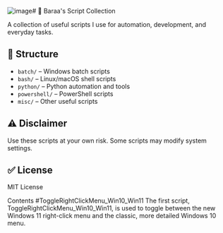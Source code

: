 ![image](https://github.com/user-attachments/assets/69316573-0ef7-44b9-9e60-cc7f5a774eb8)# 🧰 Baraa's Script Collection

A collection of useful scripts I use for automation, development, and everyday tasks.

## 📂 Structure

- `batch/` – Windows batch scripts
- `bash/` – Linux/macOS shell scripts
- `python/` – Python automation and tools
- `powershell/` – PowerShell scripts
- `misc/` – Other useful scripts

## ⚠️ Disclaimer

Use these scripts at your own risk. Some scripts may modify system settings.

## ✅ License

MIT License

Contents
  #ToggleRightClickMenu_Win10_Win11
    The first script, ToggleRightClickMenu_Win10_Win11, 
    is used to toggle between the new Windows 11 right-click menu and the classic, 
    more detailed Windows 10 menu.

